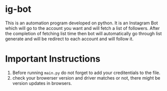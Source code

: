 # ig-bot
This is an automation program developed on python.
It is an Instagram Bot which will go to the account you want and will fetch a list of followers.
After the completion of fetching list time then bot will automatically go through list generate and will be redirect to each account and will follow it.

# Important Instructions
1. Before running `main.py` do not forget to add your creditentials to the file.
2. check your browerser version and driver matches or not, there might be version updates in browsers.
